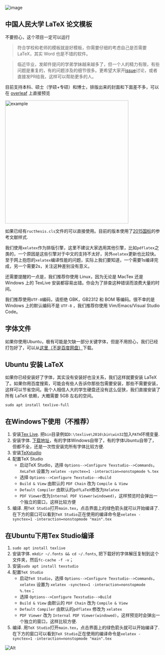![image](https://user-images.githubusercontent.com/11362493/144565641-926c4828-1c56-486f-94cc-4b7d14afb3c8.png)



## 中国人民大学 LaTeX 论文模板

不要担心，这个项目一定可以运行

> 符合学校和老师的模板就是好模板，你需要仔细的考虑自己是否需要LaTeX，其实 Word 也是不错的软件。

> 临近毕业，发邮件提问的学弟学妹越来越多了，但一个人的精力有限，有些问题是重复的，有的问题涉及的细节很多。更希望大家开[issue](https://github.com/GH1995/RUC-thesis-template-for-LaTeX/issues)讨论，或者直接发PR给我，这样可以帮助更多的人。


目前支持本科、硕士（学硕+专硕）和博士，排版出来的封面和下面差不多，可以在 [overleaf](https://www.overleaf.com/read/kmjxwrcjstqx
) 上直接预览 

<img src="./figures/Snipaste_2020-06-17_03-55-47.png" height="400rem" alt="example" align=center />

如果已经有`ructhesis.cls`文件的可以直接使用。目前的版本使用了[2015国标](https://github.com/ustctug/gbt-7714-2015)的参考文献样式.

我们使用`xelatex`作为排版引擎，这里不建议大家选用其他引擎，比如`pdflatex`之类的，一个原因是这些引擎对于中文的支持不太好，另外`xelatex`更新也比较快。至于网上抱怨的`xelatex`编译性能的问题，实际上我们要知道，一个需要1s编译完成，另一个需要2s，关注这种差别没有意义。

还需要提醒的一点是，我们推荐你使用 Linux，因为无论是 MacTex 还是 Windows 上的 TexLive 安装都容易出错。你会为了排查这种错误而浪费大量的时间。

我们推荐使用`UTF-8`编码，请拒绝 GBK，GB2312 和 BOM 等编码。很不幸的是 Windows 上的默认编码不是 `UTF-8` ，我们推荐你使用 Vim/Emacs/Visual Studio Code。


## 字体文件

如果你使用Ubuntu，极有可能是欠缺一部分关键字体，但是不用担心，我们已经打包好了，可以从[这里（不是百度网盘）](https://ruc.lanzouo.com/inJo9xec09i)下载。

## Ubuntu 安装 LaTeX

如果你已经安装好了字体，其实没有安装好也没关系，我们这样就要安装 LaTeX 了。如果你用百度搜索，可能会有些人告诉你那些包需要安装，那些不需要安装，这样可以节省空间。我个人相信人大的学生硬盘还没有这么促狭，我们直接安装了所有 LaTeX 依赖，大概需要 5GB 左右的空间。

```shell
sudo apt install texlive-full
```

## 在Windows下使用（不推荐）

1. 安装[Tex Live](http://www.tug.org/texlive). 把`bin`目录例如`D:\texlive\2016\bin\win32`加入`PATH`环境变量.
2. 安装字体. [下载地址](http://pan.baidu.com/s/1eRFJXnW)，有的字体Windows自带了，有的字体Ubuntu自带了，但都不全，还是一次性安装完所有字体比较方便.
3. 安装[TeXstudio](http://texstudio.sourceforge.net)
4. 配置TeX Studio
    - 启动TeX Studio，选择 `Options-->Configure Texstudio-->Commands`，`XeLaTeX` 设置为 `xelatex -synctex=1 -interaction=nonstopmode %.tex`
    - 选择 `Options-->Configure Texstudio-->Build`
    - `Build & View` 由默认的 `PDF Chain` 改为 `Compile & View`
    - `Default Compiler` 由默认的`pdfLaTeX`修改为`Xelatex`
    - `PDF Viewer`改为`Internal PDF Viewer(windowed)`，这样预览时会弹出一个独立的窗口，这样比较方便
5. 编译. 用`TeX Studio`打开`main.tex`，点击界面上的绿色箭头就可以开始编译了. 在下方的窗口可以看到`TeX Studio`正在使用的编译命令是`xelatex -synctex=1 -interaction=nonstopmode "main".tex`

## 在Ubuntu下用Tex Studio编译
1. `sudo apt install texlive`
2. 安装字体. `mkdir ~/.fonts && cd ~/.fonts`, 把下载好的字体解压复制到这个文件夹，然后`fc-cache -f -v`；
3. 安装`sudo apt install texstudio`
4. 配置`TeX Studio`
    - 启动`TeX Studio`，选择 `Options-->Configure Texstudio-->Commands`，`xelatex` 设置为 `xelatex -synctex=1 -interaction=nonstopmode %.tex`；
    - 选择 `Options-->Configure Texstudio-->Build`
    - `Build & View` 由默认的 `PDF Chain` 改为 `Compile & View`
    - `Default Compiler` 由默认的`pdflatex` 修改为 `xelatex`
    - `PDF Viewer` 改为 `Internal PDF Viewer(windowed)`，这样预览时会弹出一个独立的窗口，这样比较方便.
5. 编译. 用`TeX Studio`打开`main.tex`，点击界面上的绿色箭头就可以开始编译了. 在下方的窗口可以看到`TeX Studio`正在使用的编译命令是`xelatex -synctex=1 -interaction=nonstopmode "main".tex`


![Alt](https://repobeats.axiom.co/api/embed/178d62098f91e5a8b1c3439855fa0ec5cae1f803.svg "Repobeats analytics image")
